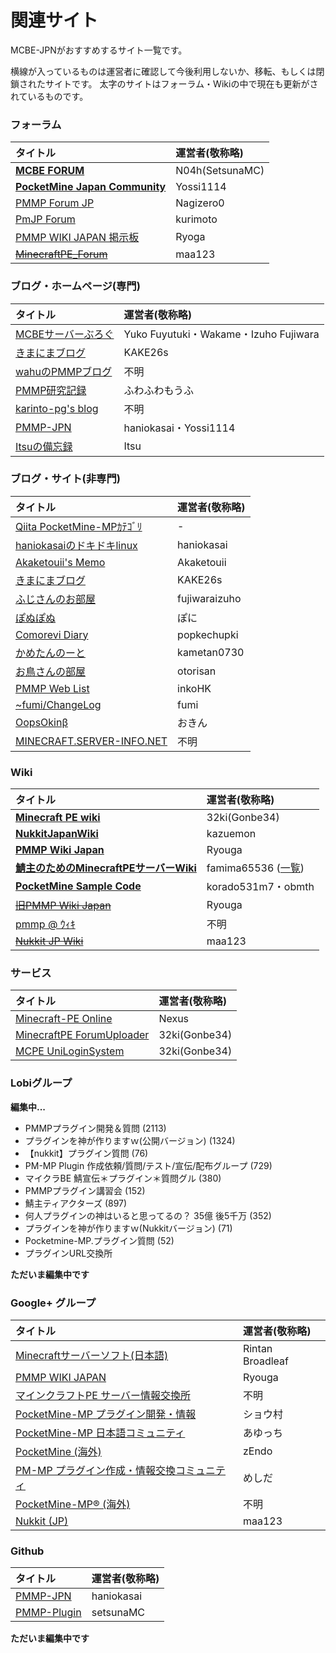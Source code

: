 # 関連サイト

MCBE-JPNがおすすめするサイト一覧です。

横線が入っているものは運営者に確認して今後利用しないか、移転、もしくは閉鎖されたサイトです。
太字のサイトはフォーラム・Wikiの中で現在も更新がされているものです。

### フォーラム

| タイトル | 運営者(敬称略) |
| :-- | :-- |
| **[MCBE FORUM](https://forum.mcbe.jp/)** | N04h(SetsunaMC) |
| **[PocketMine Japan Community](https://pmmp.mcpe-jp.com/)** | Yossi1114 |
| [PMMP Forum JP](https://forum.pmmp.ga/) | Nagizero0 |
| [PmJP Forum](https://forum.pmjp.tk/) | kurimoto |
| [PMMP WIKI JAPAN 掲示板](http://jbbs.shitaraba.net/netgame/14518/) | Ryoga |
| ~~[MinecraftPE_Forum](http://mcpe.firebird.jp/forum/)~~ | maa123 |

### ブログ・ホームページ(専門)

| タイトル | 運営者(敬称略) |
| :-- | :-- |
| [MCBEサーバーぶろぐ](https://minecraftbe.net/) | Yuko Fuyutuki・Wakame・Izuho Fujiwara |
| [きまにまブログ](http://www.kimanima.com/) | KAKE26s |
| [wahuのPMMPブログ](http://wahu.blog.jp/) | 不明 |
| [PMMP研究記録](http://fuwafuwamoufu.seesaa.net/) | ふわふわもうふ |
| [karinto-pg's blog](http://karinto.hatenablog.jp/) | 不明 |
| [PMMP-JPN](http://pmmp-jpn.github.io/) | haniokasai・Yossi1114 |
| [Itsuの備忘録](http://itsumemo.blog.fc2.com/page-0.html) | Itsu |

### ブログ・サイト(非専門)

| タイトル | 運営者(敬称略) |
| :-- | :-- |
| [Qiita PocketMine-MPｶﾃｺﾞﾘ](https://qiita.com/tags/PocketMine-MP) | - |
| [haniokasaiのドキドキlinux](http://blog.haniokasai.com/) | haniokasai |
| [Akaketouii's Memo](https://akaketouii.wordpress.com/) | Akaketouii |
| [きまにまブログ](http://www.kimanima.com/) | KAKE26s |
| [ふじさんのお部屋](https://fujisan.tk/) | fujiwaraizuho |
| [ぽぬぽぬ](https://ponu2.blogspot.jp/) | ぽに |
| [Comorevi Diary](http://blog.comorevi.net/) | popkechupki |
| [かめたんのーと](https://kametan.tokyo/blog/) | kametan0730 |
| [お鳥さんの部屋](http://otorisan.lv9.org/) | otorisan |
| [PMMP Web List](http://pmmpinko.web.fc2.com/) | inkoHK |
| [~fumi/ChangeLog](http://www.ftnk.jp/~fumi/cl/index.html) | fumi |
| [OopsOkinβ](https://oops.okin-jp.net/) | おきん |
| [MINECRAFT.SERVER-INFO.NET](https://minecraft.server-memo.net/) | 不明 |

### Wiki

| タイトル | 運営者(敬称略) |
| :-- | :-- |
| **[Minecraft PE wiki](http://wiki.mcpe.jp/)** | 32ki(Gonbe34) |
| **[NukkitJapanWiki](https://nukkit-jp.ga/)** | kazuemon |
| **[PMMP Wiki Japan](http://pmwiki.tech/)** | Ryouga |
| **[鯖主のためのMinecraftPEサーバーWiki](http://pocketmine.memo.wiki/)** | famima65536 ([一覧](http://pocketmine.memo.wiki/members/)) |
| **[PocketMine Sample Code](http://korado.php.xdomain.jp/)** | korado531m7・obmth |
| ~~[旧PMMP Wiki Japan](http://seesaawiki.jp/pmmp/)~~ | Ryouga |
| [pmmp @ ｳｨｷ](https://www33.atwiki.jp/pmmp/) | 不明 |
| ~~[Nukkit JP Wiki](http://mcpe.firebird.jp/nukkit)~~ | maa123 |

### サービス

| タイトル | 運営者(敬称略) |
| :-- | :-- |
| [Minecraft-PE Online](https://minecraftpe.jp/pc/#/server/) | Nexus |
| [MinecraftPE ForumUploader](http://uploader.mcpe.jp/) | 32ki(Gonbe34) |
| [MCPE UniLoginSystem](https://mcpeuls.com/) | 32ki(Gonbe34) |

### Lobiグループ

**編集中...**

- PMMPプラグイン開発＆質問 (2113)
- プラグインを神が作りますｗ(公開バージョン) (1324)
- 【nukkit】プラグイン質問 (76)
- PM-MP Plugin 作成依頼/質問/テスト/宣伝/配布グループ (729)
- マイクラBE 鯖宣伝＊プラグイン＊質問グル (380)
- PMMPプラグイン講習会 (152)
- 鯖主ティアクターズ (897)
- 何人プラグインの神はいると思ってるの？   35億 後5千万 (352)
- プラグインを神が作りますｗ(Nukkitバージョン) (71)
- Pocketmine-MP.プラグイン質問 (52)
- プラグインURL交換所

__ただいま編集中です__

### Google+ グループ

| タイトル | 運営者(敬称略) |
| :-- | :-- |
| [Minecraftサーバーソフト(日本語)](https://plus.google.com/communities/108295862755085960302) | Rintan Broadleaf |
| [PMMP WIKI JAPAN](https://plus.google.com/communities/115198522099955985167) | Ryouga |
| [マインクラフトPE サーバー情報交換所](https://plus.google.com/communities/107423347227741863002) | 不明 |
| [PocketMine-MP プラグイン開発・情報](https://plus.google.com/communities/113114227095658540768) | ショウ村 |
| [PocketMine-MP 日本語コミュニティ](https://plus.google.com/communities/100415233543727555506) | あゆっち |
| [PocketMine (海外)](https://plus.google.com/communities/106715613772884793633) | zEndo |
| [PM-MP プラグイン作成・情報交換コミュニティ](https://plus.google.com/communities/105519048850724675257) | めしだ |
| [PocketMine-MP® (海外)](https://plus.google.com/communities/110722521495065317218) | 不明 |
| [Nukkit (JP)](https://plus.google.com/communities/103878230227205978622) | maa123 |

### Github

| タイトル | 運営者(敬称略) |
| :-- | :-- |
| [PMMP-JPN](https://github.com/PMMP-JPN) | haniokasai |
| [PMMP-Plugin](https://github.com/setsunaMC/PMMP-Plugin) | setsunaMC |

__ただいま編集中です__

